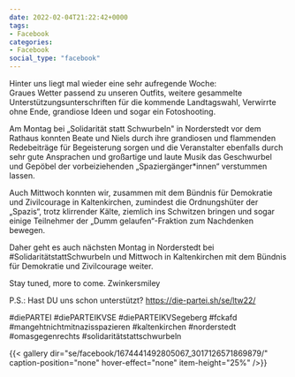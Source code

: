 ```yaml
---
date: 2022-02-04T21:22:42+0000
tags:
- Facebook
categories:
- Facebook
social_type: "facebook"
---
```


Hinter uns liegt mal  wieder eine sehr aufregende Woche:   
Graues Wetter passend zu unseren Outfits, weitere gesammelte Unterstützungsunterschriften für die kommende Landtagswahl, Verwirrte ohne Ende, grandiose Ideen und sogar ein Fotoshooting.  
  
Am Montag bei „Solidarität statt Schwurbeln" in Norderstedt vor dem Rathaus konnten Beate und Niels durch ihre grandiosen und flammenden Redebeiträge für Begeisterung sorgen und die Veranstalter ebenfalls durch sehr gute Ansprachen und großartige und laute Musik das Geschwurbel und Gepöbel der vorbeiziehenden „Spaziergänger*innen“ verstummen lassen.  
  
Auch Mittwoch  konnten wir, zusammen mit dem Bündnis für Demokratie und Zivilcourage in Kaltenkirchen, zumindest die Ordnungshüter der „Spazis“, trotz klirrender Kälte, ziemlich ins Schwitzen bringen und sogar einige Teilnehmer der „Dumm gelaufen“-Fraktion zum Nachdenken bewegen.  
  
Daher geht es auch nächsten  Montag in Norderstedt bei #SolidaritätstattSchwurbeln und Mittwoch in Kaltenkirchen mit dem Bündnis für Demokratie und Zivilcourage weiter.  
  
Stay tuned, more to come. Zwinkersmiley  
  
P.S.: Hast DU uns schon unterstützt? https://die-partei.sh/se/ltw22/  
  
#diePARTEI #diePARTEIKVSE #diePARTEIKVSegeberg #fckafd #mangehtnichtmitnazisspazieren #kaltenkirchen #norderstedt #omasgegenrechts #solidaritätstattschwurbeln


{{< gallery dir="se/facebook/1674441492805067_3017126571869879/" caption-position="none" hover-effect="none" item-height="25%" />}}

